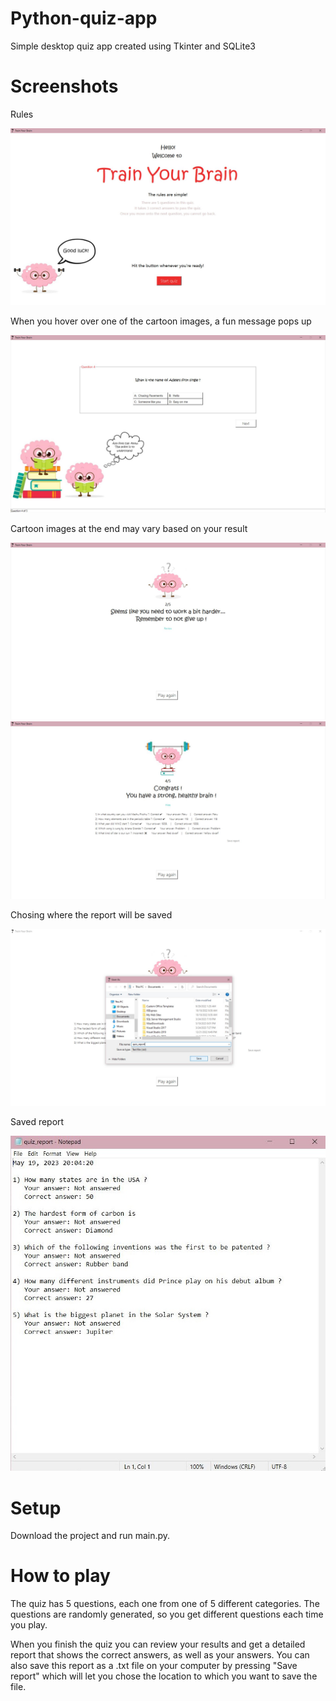 # Python-quiz-app

Simple desktop quiz app created using Tkinter and SQLite3

# Screenshots

Rules 

![Screenshot](app_images/start.jpg)

When you hover over one of the cartoon images, a fun message pops up

![Screenshot](app_images/brain_cartoon_hover.jpg)

Cartoon images at the end may vary based on your result

![Screenshot](app_images/lose.jpg)
![Screenshot](app_images/win.jpg)

Chosing where the report will be saved

![Screenshot](app_images/save_report.jpg)

Saved report

![Screenshot](app_images/quiz_report.jpg)

# Setup

Download the project and run main.py.

# How to play

The quiz has 5 questions, each one from one of 5 different categories. The questions are randomly generated, so you get different questions each time you play.

When you finish the quiz you can review your results and get a detailed report that shows the correct answers, as well as your answers.
You can also save this report as a .txt file on your computer by pressing "Save report" which will let you chose the location to which you want to save the file.
